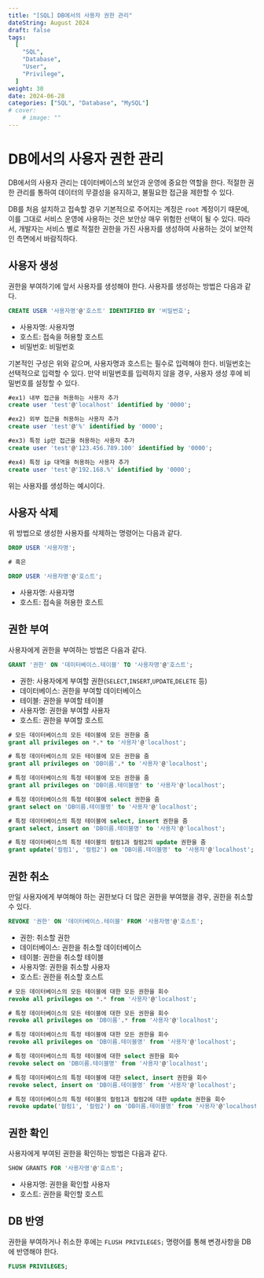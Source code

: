 ```yaml
---
title: "[SQL] DB에서의 사용자 권한 관리"
dateString: August 2024
draft: false
tags:
  [
    "SQL",
    "Database",
    "User",
    "Privilege",
  ]
weight: 30
date: 2024-06-28
categories: ["SQL", "Database", "MySQL"]
# cover:
    # image: ""
---
```


# DB에서의 사용자 권한 관리

DB에서의 사용자 관리는 데이터베이스의 보안과 운영에 중요한 역할을 한다. 적절한 권한 관리를 통하여 데이터의 무결성을 유지하고, 불필요한 접근을 제한할 수 있다. 

DB를 처음 설치하고 접속할 경우 기본적으로 주어지는 계정은 `root` 계정이기 때문에, 이를 그대로 서비스 운영에 사용하는 것은
보안상 매우 위험한 선택이 될 수 있다. 따라서, 개발자는 서비스 별로 적절한 권한을 가진 사용자를 생성하여 사용하는 것이 보안적인 측면에서 바람직하다.


## 사용자 생성
권한을 부여하기에 앞서 사용자를 생성해야 한다. 사용자를 생성하는 방법은 다음과 같다.


```sql
CREATE USER '사용자명'@'호스트' IDENTIFIED BY '비밀번호';
```

- 사용자명: 사용자명
- 호스트: 접속을 허용할 호스트
- 비밀번호: 비밀번호

기본적인 구성은 위와 같으며, 사용자명과 호스트는 필수로 입력해야 한다. 비밀번호는 선택적으로 입력할 수 있다. 만약 비밀번호를 입력하지 않을 경우, 사용자 생성 후에 비밀번호를 설정할 수 있다.

```sql
#ex1) 내부 접근을 허용하는 사용자 추가
create user 'test'@'localhost' identified by '0000';

#ex2) 외부 접근을 허용하는 사용자 추가
create user 'test'@'%' identified by '0000';

#ex3) 특정 ip만 접근을 허용하는 사용자 추가
create user 'test'@'123.456.789.100' identified by '0000';

#ex4) 특정 ip 대역을 허용하는 사용자 추가
create user 'test'@'192.168.%' identified by '0000';
```

위는 사용자를 생성하는 예시이다.

## 사용자 삭제
위 방법으로 생성한 사용자를 삭제하는 명령어는 다음과 같다.

```sql
DROP USER '사용자명';

# 혹은

DROP USER '사용자명'@'호스트';
```

- 사용자명: 사용자명
- 호스트: 접속을 허용한 호스트

## 권한 부여
사용자에게 권한을 부여하는 방법은 다음과 같다.

```sql
GRANT '권한' ON '데이터베이스.테이블' TO '사용자명'@'호스트';
```

- 권한: 사용자에게 부여할 권한(`SELECT`,`INSERT`,`UPDATE`,`DELETE` 등)
- 데이터베이스: 권한을 부여할 데이터베이스
- 테이블: 권한을 부여할 테이블
- 사용자명: 권한을 부여할 사용자
- 호스트: 권한을 부여할 호스트

```sql
# 모든 데이터베이스의 모든 테이블에 모든 권한을 줌
grant all privileges on *.* to '사용자'@'localhost';

# 특정 데이터베이스의 모든 테이블에 모든 권한을 줌
grant all privileges on 'DB이름'.* to '사용자'@'localhost';

# 특정 데이터베이스의 특정 테이블에 모든 권한을 줌
grant all privileges on 'DB이름.테이블명' to '사용자'@'localhost';

# 특정 데이터베이스의 특정 테이블에 select 권한을 줌
grant select on 'DB이름.테이블명' to '사용자'@'localhost';

# 특정 데이터베이스의 특정 테이블에 select, insert 권한을 줌
grant select, insert on 'DB이름.테이블명' to '사용자'@'localhost';

# 특정 데이터베이스의 특정 테이블의 컬럼1과 컬럼2의 update 권한을 줌
grant update('컬럼1', '컬럼2') on 'DB이름.테이블명' to '사용자'@'localhost';
```

## 권한 취소
만일 사용자에게 부여해야 하는 권한보다 더 많은 권한을 부여했을 경우, 권한을 취소할 수 있다.

```sql
REVOKE '권한' ON '데이터베이스.테이블' FROM '사용자명'@'호스트';
```

- 권한: 취소할 권한
- 데이터베이스: 권한을 취소할 데이터베이스
- 테이블: 권한을 취소할 테이블
- 사용자명: 권한을 취소할 사용자
- 호스트: 권한을 취소할 호스트

```sql
# 모든 데이터베이스의 모든 테이블에 대한 모든 권한을 회수
revoke all privileges on *.* from '사용자'@'localhost';

# 특정 데이터베이스의 모든 테이블에 대한 모든 권한을 회수
revoke all privileges on 'DB이름'.* from '사용자'@'localhost';

# 특정 데이터베이스의 특정 테이블에 대한 모든 권한을 회수
revoke all privileges on 'DB이름.테이블명' from '사용자'@'localhost';

# 특정 데이터베이스의 특정 테이블에 대한 select 권한을 회수
revoke select on 'DB이름.테이블명' from '사용자'@'localhost';

# 특정 데이터베이스의 특정 테이블에 대한 select, insert 권한을 회수
revoke select, insert on 'DB이름.테이블명' from '사용자'@'localhost';

# 특정 데이터베이스의 특정 테이블의 컬럼1과 컬럼2에 대한 update 권한을 회수
revoke update('컬럼1', '컬럼2') on 'DB이름.테이블명' from '사용자'@'localhost';
```

## 권한 확인
사용자에게 부여된 권한을 확인하는 방법은 다음과 같다.

```sql
SHOW GRANTS FOR '사용자명'@'호스트';
```

- 사용자명: 권한을 확인할 사용자
- 호스트: 권한을 확인할 호스트

## DB 반영
권한을 부여하거나 취소한 후에는 `FLUSH PRIVILEGES;` 명령어를 통해 변경사항을 DB에 반영해야 한다.

```sql
FLUSH PRIVILEGES;
```
